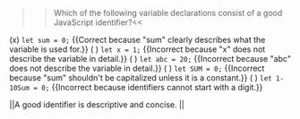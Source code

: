 >>Which of the following variable declarations consist of a good JavaScript identifier?<<

(x) `let sum = 0;` {{Correct because "sum" clearly describes what the variable is used for.}}
( ) `let x = 1;` {{Incorrect because "x" does not describe the variable in detail.}}
( ) `let abc = 20;` {{Incorrect because "abc" does not describe the variable in detail.}}
( ) `let SUM = 0;` {{Incorrect because "sum" shouldn't be capitalized unless it is a constant.}}
( ) `let 1-10Sum = 0;` {{Incorrect because identifiers cannot start with a digit.}}

||A good identifier is descriptive and concise. ||